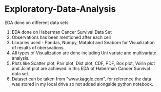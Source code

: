 # Exploratory-Data-Analysis
EDA done on different data sets
1. EDA done on Haberman Cancer Survival Data Set
2. Observations has been mentioned after each cell 
3. Libraries used - Pandas, Numpy, Matplot and Seaborn for Visualization of results of obersvations.
4. All types of Visualization are done including Uni variate and multivariate analysis.
5. Plots like Scatter plot, Pair plot, Dist plot, CDF, PDF, Box plot, Voilin plot and Joint plot are achieved in this EDA of Haberman Cancer Survival data set.
6. Dataset can be taken from "www.kaggle.com", for reference the data was stored in my local drive so not added alongside python notebook.
